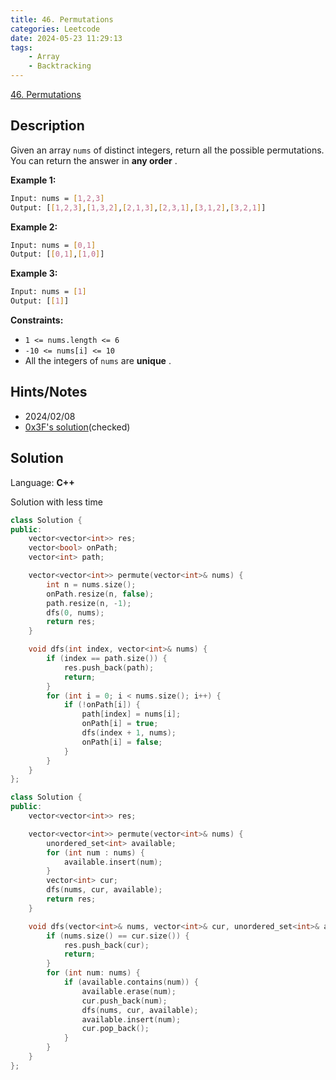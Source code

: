 ```yaml
---
title: 46. Permutations
categories: Leetcode
date: 2024-05-23 11:29:13
tags:
    - Array
    - Backtracking
---
```


[46. Permutations](https://leetcode.com/problems/permutations/description/)

## Description

Given an array `nums` of distinct integers, return all the possible permutations. You can return the answer in **any order** .

**Example 1:**

```bash
Input: nums = [1,2,3]
Output: [[1,2,3],[1,3,2],[2,1,3],[2,3,1],[3,1,2],[3,2,1]]
```

**Example 2:**

```bash
Input: nums = [0,1]
Output: [[0,1],[1,0]]
```

**Example 3:**

```bash
Input: nums = [1]
Output: [[1]]
```

**Constraints:**

- `1 <= nums.length <= 6`
- `-10 <= nums[i] <= 10`
- All the integers of `nums` are **unique** .

## Hints/Notes

- 2024/02/08
- [0x3F's solution](https://leetcode.cn/problems/permutations/solutions/2079585/hui-su-bu-hui-xie-tao-lu-zai-ci-jing-que-6hrh/)(checked)

## Solution

Language: **C++**

Solution with less time

```C++
class Solution {
public:
    vector<vector<int>> res;
    vector<bool> onPath;
    vector<int> path;

    vector<vector<int>> permute(vector<int>& nums) {
        int n = nums.size();
        onPath.resize(n, false);
        path.resize(n, -1);
        dfs(0, nums);
        return res;
    }

    void dfs(int index, vector<int>& nums) {
        if (index == path.size()) {
            res.push_back(path);
            return;
        }
        for (int i = 0; i < nums.size(); i++) {
            if (!onPath[i]) {
                path[index] = nums[i];
                onPath[i] = true;
                dfs(index + 1, nums);
                onPath[i] = false;
            }
        }
    }
};
```

```C++
class Solution {
public:
    vector<vector<int>> res;

    vector<vector<int>> permute(vector<int>& nums) {
        unordered_set<int> available;
        for (int num : nums) {
            available.insert(num);
        }
        vector<int> cur;
        dfs(nums, cur, available);
        return res;
    }

    void dfs(vector<int>& nums, vector<int>& cur, unordered_set<int>& available) {
        if (nums.size() == cur.size()) {
            res.push_back(cur);
            return;
        }
        for (int num: nums) {
            if (available.contains(num)) {
                available.erase(num);
                cur.push_back(num);
                dfs(nums, cur, available);
                available.insert(num);
                cur.pop_back();
            }
        }
    }
};
```
